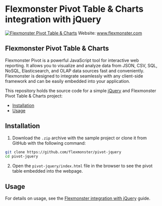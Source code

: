 # Flexmonster Pivot Table &amp; Charts integration with jQuery
[![Flexmonster Pivot Table & Charts](https://cdn.flexmonster.com/landing.png)](https://flexmonster.com)
Website: www.flexmonster.com

## Flexmonster Pivot Table & Charts
Flexmonster Pivot is a powerful JavaScript tool for interactive web reporting. It allows you to visualize and analyze data from JSON, CSV, SQL, NoSQL, Elasticsearch, and OLAP data sources fast and conveniently. Flexmonster is designed to integrate seamlessly with any client-side framework and can be easily embedded into your application.

This repository holds the source code for a simple [jQuery](https://jquery.com/) and Flexmonster Pivot Table & Charts project:

- [Installation](#installation)
- [Usage](#usage)

## Installation 

1. Download the `.zip` archive with the sample project or clone it from GitHub with the following command:

```bash
git clone https://github.com/flexmonster/pivot-jquery
cd pivot-jquery
```

2. Open the `pivot-jquery/index.html` file in the browser to see the pivot table embedded into the webpage.

## Usage

For details on usage, see the [Flexmonster integration with jQuery](https://www.flexmonster.com/doc/integration-with-jquery/) guide.
